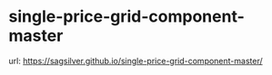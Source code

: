 # single-price-grid-component-master
url:  https://sagsilver.github.io/single-price-grid-component-master/
